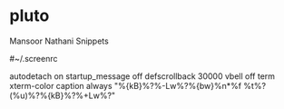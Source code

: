 # pluto
Mansoor Nathani Snippets

#~/.screenrc

autodetach on
startup_message off
defscrollback 30000
vbell off
term xterm-color
caption always "%{kB}%?%-Lw%?%{bw}%n*%f %t%?(%u)%?%{kB}%?%+Lw%?"
